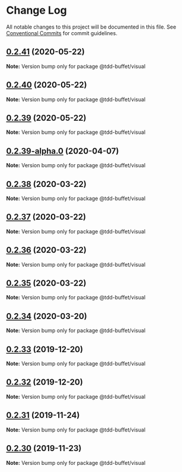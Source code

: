 # Change Log

All notable changes to this project will be documented in this file.
See [Conventional Commits](https://conventionalcommits.org) for commit guidelines.

## [0.2.41](https://github.com/NiGhTTraX/tdd-buffet/compare/@tdd-buffet/visual@0.2.40...@tdd-buffet/visual@0.2.41) (2020-05-22)

**Note:** Version bump only for package @tdd-buffet/visual





## [0.2.40](https://github.com/NiGhTTraX/tdd-buffet/compare/@tdd-buffet/visual@0.2.39...@tdd-buffet/visual@0.2.40) (2020-05-22)

**Note:** Version bump only for package @tdd-buffet/visual





## [0.2.39](https://github.com/NiGhTTraX/tdd-buffet/compare/@tdd-buffet/visual@0.2.39-alpha.0...@tdd-buffet/visual@0.2.39) (2020-05-22)

**Note:** Version bump only for package @tdd-buffet/visual





## [0.2.39-alpha.0](https://github.com/NiGhTTraX/tdd-buffet/compare/@tdd-buffet/visual@0.2.38...@tdd-buffet/visual@0.2.39-alpha.0) (2020-04-07)

**Note:** Version bump only for package @tdd-buffet/visual





## [0.2.38](https://github.com/NiGhTTraX/tdd-buffet/compare/@tdd-buffet/visual@0.2.37...@tdd-buffet/visual@0.2.38) (2020-03-22)

**Note:** Version bump only for package @tdd-buffet/visual





## [0.2.37](https://github.com/NiGhTTraX/tdd-buffet/compare/@tdd-buffet/visual@0.2.36...@tdd-buffet/visual@0.2.37) (2020-03-22)

**Note:** Version bump only for package @tdd-buffet/visual





## [0.2.36](https://github.com/NiGhTTraX/tdd-buffet/compare/@tdd-buffet/visual@0.2.35...@tdd-buffet/visual@0.2.36) (2020-03-22)

**Note:** Version bump only for package @tdd-buffet/visual





## [0.2.35](https://github.com/NiGhTTraX/tdd-buffet/compare/@tdd-buffet/visual@0.2.34...@tdd-buffet/visual@0.2.35) (2020-03-22)

**Note:** Version bump only for package @tdd-buffet/visual





## [0.2.34](https://github.com/NiGhTTraX/tdd-buffet/compare/@tdd-buffet/visual@0.2.33...@tdd-buffet/visual@0.2.34) (2020-03-20)

**Note:** Version bump only for package @tdd-buffet/visual





## [0.2.33](https://github.com/NiGhTTraX/tdd-buffet/compare/@tdd-buffet/visual@0.2.32...@tdd-buffet/visual@0.2.33) (2019-12-20)

**Note:** Version bump only for package @tdd-buffet/visual





## [0.2.32](https://github.com/NiGhTTraX/tdd-buffet/compare/@tdd-buffet/visual@0.2.31...@tdd-buffet/visual@0.2.32) (2019-12-20)

**Note:** Version bump only for package @tdd-buffet/visual





## [0.2.31](https://github.com/NiGhTTraX/tdd-buffet/compare/@tdd-buffet/visual@0.2.30...@tdd-buffet/visual@0.2.31) (2019-11-24)

**Note:** Version bump only for package @tdd-buffet/visual





## [0.2.30](https://github.com/NiGhTTraX/tdd-buffet/compare/@tdd-buffet/visual@0.2.29...@tdd-buffet/visual@0.2.30) (2019-11-23)

**Note:** Version bump only for package @tdd-buffet/visual
